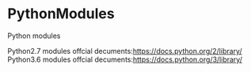 # PythonModules
Python modules

Python2.7 modules offcial decuments:https://docs.python.org/2/library/
Python3.6 modules offcial decuments:https://docs.python.org/3/library/
